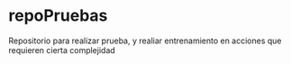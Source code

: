 # repoPruebas
Repositorio para realizar prueba, y realiar entrenamiento en acciones que requieren cierta complejidad

